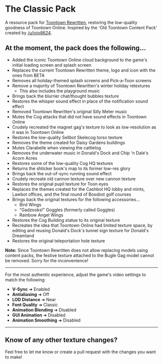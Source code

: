# The Classic Pack
 A resource pack for [Toontown Rewritten](https://www.toontownrewritten.com/), restoring the low-quality goodness of Toontown Online. Inspired by the 'Old Toontown Content Pack' created by [/u/jojo8624](https://www.reddit.com/user/jojo8624/).

## At the moment, the pack does the following...
- Added the iconic Toontown Online cloud background to the game's initial loading screen and splash screen
- Replaces the current Toontown Rewritten theme, logo and icon with the ones from BETA
- Removes all holiday-themed splash screens and Pick-a-Toon screens
- Remove a majority of Toontown Rewritten's winter holiday retextures
  - This also includes the playground music
- Brings back the blurrier chat/thought bubbles texture
- Restores the whisper sound effect in place of the notification sound effect
- Removed Toontown Rewritten's original Silly Meter music
- Mutes the Cog attacks that did not have sound effects in Toontown Online
- Crudely recreated the magnet gag's texture to look as low-resolution as it was in Toontown Online
- Restores the low-quality Sellbot Skelecog torso texture
- Removes the theme created for Daisy Gardens buildings
- Mutes Clarabelle when viewing the cattlelog
- Removes the underwater music in Donald's Dock and Chip 'n Dale's Acorn Acres
- Restores some of the low-quality Cog HQ textures
- Returns the shticker book's map to its former low-res glory
- Brings back the out-of-sync running sound effect
- Crudely recreate old cannon texture over new cannon texture
- Restores the original pupil texture for Toon eyes
- Replaces the themes created for the Cashbot HQ lobby and mints, Lawbot offices, and the final round of Bossbot golf courses
- Brings back the original textures for the following accessories...
  - Bird Wings
  - "Gadzooks!" Goggles (formerly called Goggles)
  - Rainbow Angel Wings
- Restores the Cog Building statue to its original texture
- Recreates the idea that Toontown Online had limited texture space, by editing and reusing Donald's Dock's tunnel sign texture for Donald's Dreamland
- Restores the original teleportation hole texture

<b>Note:</b> Since Toontown Rewritten does not allow replacing models using content packs, the festive texture attached to the Bugle Gag model cannot be removed. Sorry for the inconvenience!

---

For the most authentic experience, adjust the game's video settings to match the following:
 - <b>V-Sync</b> ➜ Enabled
 - <b>Antialiasing</b> ➜ Off
 - <b>LOD Distance</b> ➜ Near
 - <b>Font Quality</b> ➜ Classic
 - <b>Animation Blending</b> ➜ Disabled
 - <b>GUI Animation</b> ➜ Disabled
 - <b>Animation Smoothing</b> ➜ Disabled
 
 ---

## Know of any other texture changes?
Feel free to let me know or create a pull request with the changes you want to make!
